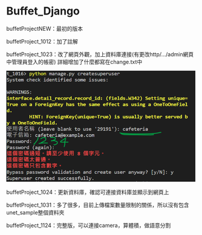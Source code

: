 # Buffet_Django

buffetProjectNEW：最初的版本

buffetProject_1012：加了註解

buffetProject_1023：改了網頁外觀，加上資料庫連接(有更改http/.../admin網頁中管理員登入的帳密)
    詳細增加了什麼都寫在change.txt中

<img src="django_admin.png" style="width:500px" />

buffetProject_1024：更新資料庫，確認可連接資料庫並顯示到網頁上

buffetProject_1031：多了很多，目前上傳檔案數量限制的關係，所以沒有包含unet_sample整個資料夾

buffetProject_1124：完整版，可以連接camera，算體積，做語意分割
